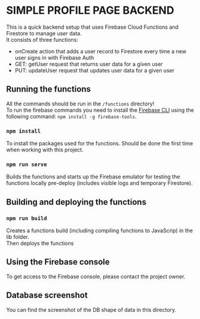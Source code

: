 # SIMPLE PROFILE PAGE BACKEND

This is a quick backend setup that uses Firebase Cloud Functions and Firestore to manage user data.\
It consists of three functions: 
- onCreate action that adds a user record to Firestore every time a new user signs in with Firebase Auth
- GET: getUser request that returns user data for a given user
- PUT: updateUser request that updates user data for a given user

## Running the functions

All the commands should be run in the `/functions` directory!\
To run the firebase commands you need to install the [Firebase CLI](https://firebase.google.com/docs/cli#setup_update_cli) using the following command: `npm install -g firebase-tools`.

### `npm install`

To install the packages used for the functions. Should be done the first time when working with this project.

### `npm run serve`

Builds the functions and starts up the Firebase emulator for testing the functions locally pre-deploy (includes visible logs and temporary Firestore).

## Building and deploying the functions 

### `npm run build`

Creates a functions build (including compiling functions to JavaScrip) in the lib folder.\
Then deploys the functions

## Using the Firebase console

To get access to the Firebase console, please contact the project owner.

## Database screenshot

You can find the screenshot of the DB shape of data in this directory.